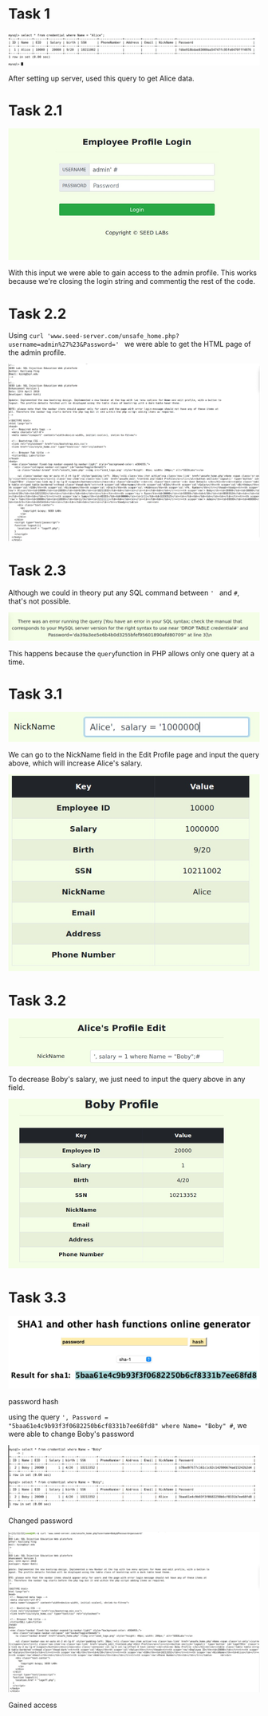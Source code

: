 # Task 1

![alt text](img/Screenshot%202022-11-12%20at%2018.48.46.JPG)

After setting up server, used this query to get Alice data.

# Task 2.1

![alt text](img/Screenshot%202022-11-12%20at%2019.11.46.JPG)

With this input we were able to gain access to the admin profile. This works because we're closing the login string and commentig the rest of the code.

# Task 2.2

Using ```curl 'www.seed-server.com/unsafe_home.php?username=admin%27%23&Password=' ``` we were able to get the HTML page of the admin profile.

![alt text](img/Screenshot%202022-11-12%20at%2019.24.15.JPG)

# Task 2.3

Although we could in theory put any SQL command between ```' ``` and ``` # ```, that's not possible.

![alt text](img/Screenshot%202022-11-12%20at%2019.29.07.JPG)

This happens because the ```query```function in PHP allows only one query at a time.

# Task 3.1

![alt text](img/Screenshot%202022-11-12%20at%2020.12.09.JPG)

We can go to the NickName field in the Edit Profile page and input the query above, which will increase Alice's salary.

![alt text](img/Screenshot%202022-11-12%20at%2020.15.30.JPG)

# Task 3.2

![alt text](img/Screenshot%202022-11-12%20at%2020.20.25.JPG)

To decrease Boby's salary, we just need to input the query above in any field.

![alt text](img/Screenshot%202022-11-12%20at%2020.21.08.JPG)

# Task 3.3

![alt text](img/Screenshot%202022-11-12%20at%2022.47.48.JPG)

password hash

using the query ``` ', Password = "5baa61e4c9b93f3f0682250b6cf8331b7ee68fd8" where Name= "Boby" # ```, we were able to change Boby's password

![alt text](img/Screenshot%202022-11-12%20at%2022.58.49.JPG)

Changed password

![alt text](img/Screenshot%202022-11-12%20at%2023.01.51.JPG)

Gained access